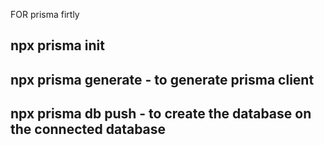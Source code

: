FOR prisma firtly 
## npx prisma init
## npx prisma generate - to generate prisma client
## npx prisma db push - to create the database on the connected database
